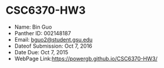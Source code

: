 # CSC6370-HW3
- Name: Bin Guo
- Panther ID: 002148187
- Email: bguo2@student.gsu.edu
- Dateof Submission: Oct 7, 2016
- Date Due: Oct 7, 2015
- WebPage Link:https://powergb.github.io/CSC6370-HW3/
